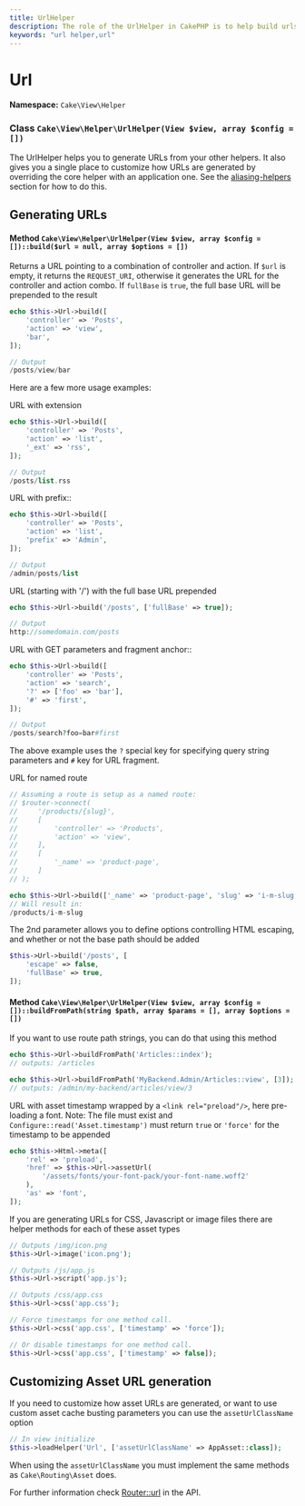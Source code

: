 ```yaml
---
title: UrlHelper
description: The role of the UrlHelper in CakePHP is to help build urls.
keywords: "url helper,url"
---
```


# Url

**Namespace:** `Cake\View\Helper`

### Class `Cake\View\Helper\UrlHelper(View $view, array $config = [])`

The UrlHelper helps you to generate URLs from your other helpers.
It also gives you a single place to customize how URLs are generated by
overriding the core helper with an application one. See the
[aliasing-helpers](../helpers.md#aliasing-helpers) section for how to do this.

## Generating URLs

#### Method `Cake\View\Helper\UrlHelper(View $view, array $config = [])::build($url = null, array $options = [])`

Returns a URL pointing to a combination of controller and action.
If `$url` is empty, it returns the `REQUEST_URI`, otherwise it
generates the URL for the controller and action combo. If `fullBase` is
`true`, the full base URL will be prepended to the result

```php
echo $this->Url->build([
    'controller' => 'Posts',
    'action' => 'view',
    'bar',
]);

// Output
/posts/view/bar

```

Here are a few more usage examples:

URL with extension

```php
echo $this->Url->build([
    'controller' => 'Posts',
    'action' => 'list',
    '_ext' => 'rss',
]);

// Output
/posts/list.rss

```

URL with prefix::

```php
echo $this->Url->build([
    'controller' => 'Posts',
    'action' => 'list',
    'prefix' => 'Admin',
]);

// Output
/admin/posts/list

```

URL (starting with '/') with the full base URL prepended

```php
echo $this->Url->build('/posts', ['fullBase' => true]);

// Output
http://somedomain.com/posts

```

URL with GET parameters and fragment anchor::

```php
echo $this->Url->build([
    'controller' => 'Posts',
    'action' => 'search',
    '?' => ['foo' => 'bar'],
    '#' => 'first',
]);

// Output
/posts/search?foo=bar#first

```

The above example uses the `?` special key for specifying query string
parameters and `#` key for URL fragment.

URL for named route

```php
// Assuming a route is setup as a named route:
// $router->connect(
//     '/products/{slug}',
//     [
//         'controller' => 'Products',
//         'action' => 'view',
//     ],
//     [
//         '_name' => 'product-page',
//     ]
// );

echo $this->Url->build(['_name' => 'product-page', 'slug' => 'i-m-slug']);
// Will result in:
/products/i-m-slug

```

The 2nd parameter allows you to define options controlling HTML escaping, and
whether or not the base path should be added

```php
$this->Url->build('/posts', [
    'escape' => false,
    'fullBase' => true,
]);

```

#### Method `Cake\View\Helper\UrlHelper(View $view, array $config = [])::buildFromPath(string $path, array $params = [], array $options = [])`

If you want to use route path strings, you can do that using this method

```php
echo $this->Url->buildFromPath('Articles::index');
// outputs: /articles

echo $this->Url->buildFromPath('MyBackend.Admin/Articles::view', [3]);
// outputs: /admin/my-backend/articles/view/3

```

URL with asset timestamp wrapped by a `<link rel="preload"/>`, here pre-loading
a font. Note: The file must exist and `Configure::read('Asset.timestamp')`
must return `true` or `'force'` for the timestamp to be appended

```php
echo $this->Html->meta([
    'rel' => 'preload',
    'href' => $this->Url->assetUrl(
        '/assets/fonts/your-font-pack/your-font-name.woff2'
    ),
    'as' => 'font',
]);

```

If you are generating URLs for CSS, Javascript or image files there are helper
methods for each of these asset types

```php
// Outputs /img/icon.png
$this->Url->image('icon.png');

// Outputs /js/app.js
$this->Url->script('app.js');

// Outputs /css/app.css
$this->Url->css('app.css');

// Force timestamps for one method call.
$this->Url->css('app.css', ['timestamp' => 'force']);

// Or disable timestamps for one method call.
$this->Url->css('app.css', ['timestamp' => false]);

```

## Customizing Asset URL generation

If you need to customize how asset URLs are generated, or want to use custom
asset cache busting parameters you can use the `assetUrlClassName` option

```php
// In view initialize
$this->loadHelper('Url', ['assetUrlClassName' => AppAsset::class]);

```

When using the `assetUrlClassName` you must implement the same methods as
`Cake\Routing\Asset` does.

For further information check
[Router::url](https://api.cakephp.org/5.x/class-Cake.Routing.Router.html#_url)
in the API.
